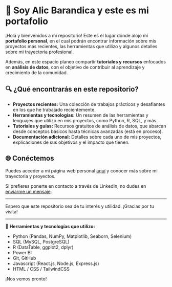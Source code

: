 # 🚀 Soy Alic Barandica y este es mi portafolio

¡Hola y bienvenidos a mi repositorio! Este es el lugar donde alojo mi **portafolio personal**, en el cual podrán encontrar información sobre mis proyectos más recientes, las herramientas que utilizo y algunos detalles sobre mi trayectoria profesional. 

Además, en este espacio planeo compartir **tutoriales y recursos** enfocados en **análisis de datos**, con el objetivo de contribuir al aprendizaje y crecimiento de la comunidad.

## 🔍 ¿Qué encontrarás en este repositorio?

- **Proyectos recientes:** Una colección de trabajos prácticos y desafiantes en los que he trabajado recientemente.
- **Herramientas y tecnologías:** Un resumen de las herramientas y lenguajes que utilizo en mis proyectos, como Python, R, SQL, y más.
- **Tutoriales y guías:** Recursos gratuitos de análisis de datos, que abarcan desde conceptos básicos hasta técnicas avanzadas (está en proceso).
- **Documentación adicional:** Detalles sobre cada uno de mis proyectos, explicaciones de sus objetivos y el impacto que tienen.

## 🌐 Conéctemos

Puedes acceder a mi página web personal [aquí](https://alic-barandica.vercel.app/) y conocer más sobre mi trayectoria y proyectos. 

Si prefieres ponerte en contacto a través de LinkedIn, no dudes en [enviarme un mensaje](https://www.linkedin.com/in/alic-barandica/).

---

Espero que este repositorio sea de tu interés y utilidad. ¡Gracias por tu visita!

---

🔧 **Herramientas y tecnologías que utilizo:**
- Python (Pandas, NumPy, Matplotlib, Seaborn, Selenium)
- SQL (MySQL, PostgreSQL)
- R (DataTable, ggplot2, dplyr)
- Power BI
- Git, GitHub
- Javascript (React.js, Node.js, Express.js)
- HTML / CSS / TailwindCSS

¡Nos vemos pronto!
